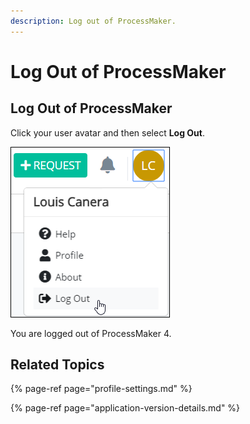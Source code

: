```yaml
---
description: Log out of ProcessMaker.
---
```


# Log Out of ProcessMaker

## Log Out of ProcessMaker

Click your user avatar and then select **Log Out**.

![Log Out option to log out of ProcessMaker 4](../.gitbook/assets/log-out-option.png)

You are logged out of ProcessMaker 4.

## Related Topics

{% page-ref page="profile-settings.md" %}

{% page-ref page="application-version-details.md" %}

